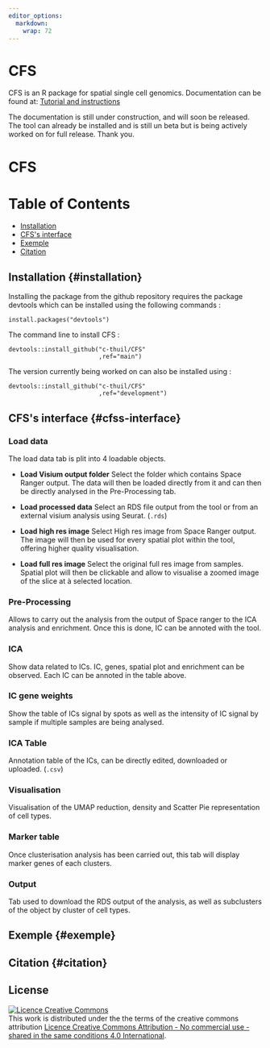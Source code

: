 ```yaml
---
editor_options: 
  markdown: 
    wrap: 72
---
```


# CFS

CFS is an R package for spatial single cell genomics. Documentation can
be found at: [Tutorial and
instructions](https://codimd.univ-rouen.fr/s/w0oZMV6fz)

The documentation is still under construction, and will soon be
released. The tool can already be installed and is still un beta but is
being actively worked on for full release. Thank you.

# CFS

# Table of Contents

-   [Installation](#installation)
-   [CFS's interface](#cfss-interface)
-   [Exemple](#exemple)
-   [Citation](#citation)

## Installation {#installation}

Installing the package from the github repository requires the package
devtools which can be installed using the following commands :

```{r}
install.packages("devtools")
```

The command line to install CFS :

```{r}
devtools::install_github("c-thuil/CFS"
                         ,ref="main")
```

The version currently being worked on can also be installed using :

```{r}
devtools::install_github("c-thuil/CFS"
                         ,ref="development")
```

## CFS's interface {#cfss-interface}

### Load data

The load data tab is plit into 4 loadable objects.

-   **Load Visium output folder** Select the folder which contains Space
    Ranger output. The data will then be loaded directly from it and can
    then be directly analysed in the Pre-Processing tab.

-   **Load processed data** Select an RDS file output from the tool or
    from an external visium analysis using Seurat. (`.rds`)

-   **Load high res image** Select High res image from Space Ranger
    output. The image will then be used for every spatial plot within
    the tool, offering higher quality visualisation.

-   **Load full res image** Select the original full res image from
    samples. Spatial plot will then be clickable and allow to visualise
    a zoomed image of the slice at à selected location.

### Pre-Processing

Allows to carry out the analysis from the output of Space ranger to the
ICA analysis and enrichment. Once this is done, IC can be annoted with
the tool.

### ICA

Show data related to ICs. IC, genes, spatial plot and enrichment can be
observed. Each IC can be annoted in the table above.

### IC gene weights

Show the table of ICs signal by spots as well as the intensity of IC
signal by sample if multiple samples are being analysed.

### ICA Table

Annotation table of the ICs, can be directly edited, downloaded or
uploaded. (`.csv`)

### Visualisation

Visualisation of the UMAP reduction, density and Scatter Pie
representation of cell types.

### Marker table

Once clusterisation analysis has been carried out, this tab will display
marker genes of each clusters.

### Output

Tab used to download the RDS output of the analysis, as well as
subclusters of the object by cluster of cell types.

## Exemple {#exemple}

## Citation {#citation}

## License

<a rel="license" href="http://creativecommons.org/licenses/by-nc-sa/4.0/"><img src="https://i.creativecommons.org/l/by-nc-sa/4.0/88x31.png" alt="Licence Creative Commons" style="border-width:0"/></a><br />This
work is distributed under the the terms of the creative commons
attribution
<a rel="license" href="http://creativecommons.org/licenses/by-nc-sa/4.0/">Licence
Creative Commons Attribution - No commercial use - shared in the same
conditions 4.0 International</a>.
